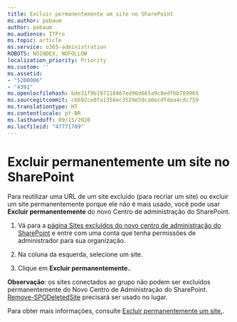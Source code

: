 ```yaml
---
title: Excluir permanentemente um site no SharePoint
ms.author: pebaum
author: pebaum
ms.audience: ITPro
ms.topic: article
ms.service: o365-administration
ROBOTS: NOINDEX, NOFOLLOW
localization_priority: Priority
ms.custom: ''
ms.assetid:
- "5200006"
- "4391"
ms.openlocfilehash: bde31f9b197118467ed96d665a9c8edf6b789965
ms.sourcegitcommit: c6692ce0fa1358ec3529e59ca0ecdfdea4cdc759
ms.translationtype: HT
ms.contentlocale: pt-BR
ms.lasthandoff: 09/15/2020
ms.locfileid: "47771709"
---
```

# <a name="permanently-delete-a-site-in-sharepoint"></a>Excluir permanentemente um site no SharePoint

Para reutilizar uma URL de um site excluído (para recriar um site) ou excluir um site permanentemente porque ele não é mais usado, você pode usar **Excluir permanentemente** do novo Centro de administração do SharePoint. 

1. Vá para a [página Sites excluídos do novo centro de administração do SharePoint](https://admin.microsoft.com/sharepoint?page=recycleBin&modern=true) e entre com uma conta que tenha permissões de administrador para sua organização. 

2. Na coluna da esquerda, selecione um site. 

3. Clique em **Excluir permanentemente.**. 

**Observação**: os sites conectados ao grupo não podem ser excluídos permanentemente do Novo Centro de Administração do SharePoint. [Remove-SPODeletedSite](https://docs.microsoft.com/powershell/module/sharepoint-online/remove-spodeletedsite) precisará ser usado no lugar.  

Para obter mais informações, consulte [Excluir permanentemente um site.](https://docs.microsoft.com/sharepoint/delete-site-collection#permanently-delete-a-site). 
